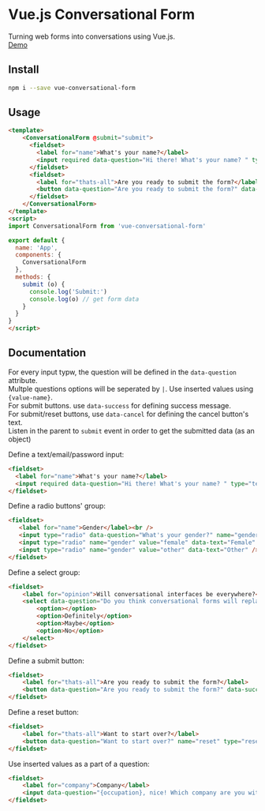 # Vue.js Conversational Form
Turning web forms into conversations using Vue.js.  
[Demo](https://yossi787.github.io/vue-conversational-form/)

## Install
``` bash
npm i --save vue-conversational-form
```

## Usage
``` html
<template>
    <ConversationalForm @submit="submit">
      <fieldset>
        <label for="name">What's your name?</label>
        <input required data-question="Hi there! What's your name? " type="text" name="name" id="name">
      </fieldset>
      <fieldset>
        <label for="thats-all">Are you ready to submit the form?</label>
        <button data-question="Are you ready to submit the form?" data-success="Submited! Yay! 😄" name="submit" type="submit" data-cancel="Nope">Yup</button>
      </fieldset>
    </ConversationalForm>
</template>
<script>
import ConversationalForm from 'vue-conversational-form'

export default {
  name: 'App',
  components: {
    ConversationalForm
  },
  methods: {
    submit (o) {
      console.log('Submit:')
      console.log(o) // get form data
    }
  }
}
</script>
```

## Documentation
For every input typw, the question will be defined in the `data-question` attribute.  
Multple questions options will be seperated by `|`. Use inserted values using `{value-name}`.  
For submit buttons. use `data-success` for defining success message.  
For submit/reset buttons, use `data-cancel` for defining the cancel button's text.  
Listen in the parent to `submit` event in order to get the submitted data (as an object)  
  
Define a text/email/password input:
``` html
<fieldset>
  <label for="name">What's your name?</label>
  <input required data-question="Hi there! What's your name? " type="text" name="name" id="name">
</fieldset>
```  
Define a radio buttons' group:
``` html
<fieldset>
   <label for="name">Gender</label><br />
   <input type="radio" data-question="What's your gender?" name="gender" value="male" data-text="Male" /> Male<br>
   <input type="radio" name="gender" value="female" data-text="Female" /> Female<br>
   <input type="radio" name="gender" value="other" data-text="Other" /> Other
</fieldset>
```
Define a select group:
``` html
<fieldset>
    <label for="opinion">Will conversational interfaces be everywhere?</label>
    <select data-question="Do you think conversational forms will replace web forms in the future?" name="opinion" id="opinion">
        <option></option>
        <option>Definitely</option>
        <option>Maybe</option>
        <option>No</option>
    </select>
</fieldset>
```
Define a submit button:
``` html
<fieldset>
    <label for="thats-all">Are you ready to submit the form?</label>
    <button data-question="Are you ready to submit the form?" data-success="Submited! Yay! 😄" name="submit" type="submit" data-cancel="Nope">Yup</button>
</fieldset>
```
Define a reset button:
``` html
<fieldset>
    <label for="thats-all">Want to start over?</label>
    <button data-question="Want to start over?" name="reset" type="reset" data-cancel="No">Yes, let's go again</button>
</fieldset>
```
Use inserted values as a part of a question:
``` html
<fieldset>
    <label for="company">Company</label>
    <input data-question="{occupation}, nice! Which company are you with?" type="text" name="company" id="company">
</fieldset>
```
